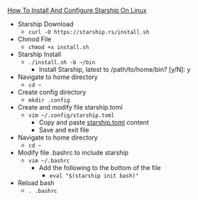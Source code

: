 [How To Install And Configure Starship On Linux](https://linuxconfig.org/how-to-install-and-configure-starship-on-linux)<br />

* Starship Download
  * `curl -O https://starship.rs/install.sh`
* Chmod File
  * `chmod +x install.sh`
* Starship Install
  * `./install.sh -b ~/bin`
    * Install Starship,  latest to /path/to/home/bin? [y/N]: y
* Navigate to home directory
  * `cd ~`
* Create config directory
  * `mkdir .config`
* Create and modify file starship.toml
  * `vim ~/.config/starship.toml`
    * Copy and paste [starship.toml](https://github.com/Cuates/windowsinstall/blob/main/system/terminal/starship.toml) content
    * Save and exit file
* Navigate to home directory
  * `cd ~`
* Modify file .bashrc to include starship
  * `vim ~/.bashrc`
    * Add the following to the bottom of the file
      * `eval "$(starship init bash)"`
* Reload bash
  * `. .bashrc`
